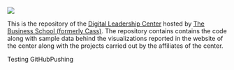 ![](images/dlrc.jpg)

This is the repository of the [Digital Leadership
Center](https://www.cass.city.ac.uk/faculties-and-research/centres/digital-leadership-research-centre)
hosted by [The Business School (formerly Cass)](https://www.cass.city.ac.uk/).
The repository contains contains the code along with sample data behind the
visualizations reported in the website of the center along with the projects
carried out by the affiliates of the center.

Testing GitHubPushing
